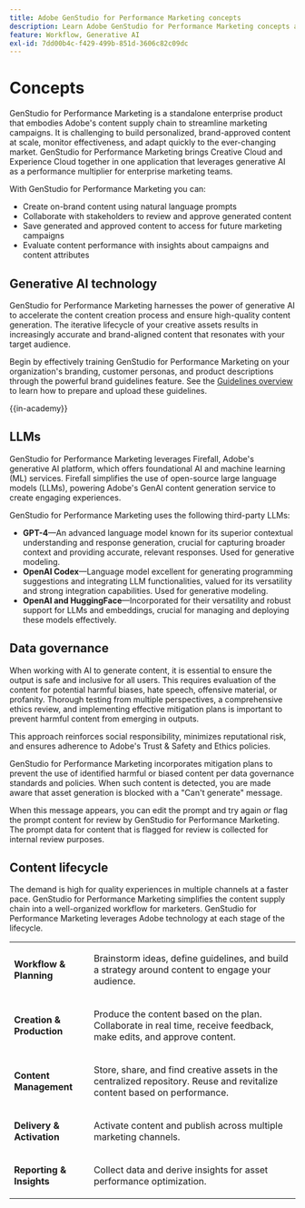 ```yaml
---
title: Adobe GenStudio for Performance Marketing concepts
description: Learn Adobe GenStudio for Performance Marketing concepts and terminology.
feature: Workflow, Generative AI
exl-id: 7dd00b4c-f429-499b-851d-3606c82c09dc
---
```

# Concepts

GenStudio for Performance Marketing is a standalone enterprise product that embodies Adobe's content supply chain to streamline marketing campaigns. It is challenging to build personalized, brand-approved content at scale, monitor effectiveness, and adapt quickly to the ever-changing market. GenStudio for Performance Marketing brings Creative Cloud and Experience Cloud together in one application that leverages generative AI as a performance multiplier for enterprise marketing teams.

With GenStudio for Performance Marketing you can:

* Create on-brand content using natural language prompts
* Collaborate with stakeholders to review and approve generated content
* Save generated and approved content to access for future marketing campaigns
* Evaluate content performance with insights about campaigns and content attributes

## Generative AI technology

GenStudio for Performance Marketing harnesses the power of generative AI to accelerate the content creation process and ensure high-quality content generation. The iterative lifecycle of your creative assets results in increasingly accurate and brand-aligned content that resonates with your target audience.

Begin by effectively training GenStudio for Performance Marketing on your organization's branding, customer personas, and product descriptions through the powerful brand guidelines feature. See the [Guidelines overview](../user-guide/guidelines/overview.md) to learn how to prepare and upload these guidelines.

{{in-academy}}

## LLMs

GenStudio for Performance Marketing leverages Firefall, Adobe's generative AI platform, which offers foundational AI and machine learning (ML) services. Firefall simplifies the use of open-source large language models (LLMs), powering Adobe's GenAI content generation service to create engaging experiences.

GenStudio for Performance Marketing uses the following third-party LLMs:

* **GPT-4**—An advanced language model known for its superior contextual understanding and response generation, crucial for capturing broader context and providing accurate, relevant responses. Used for generative modeling. 
* **OpenAI Codex**—Language model excellent for generating programming suggestions and integrating LLM functionalities, valued for its versatility and strong integration capabilities. Used for generative modeling. 
* **OpenAI and HuggingFace**—Incorporated for their versatility and robust support for LLMs and embeddings, crucial for managing and deploying these models effectively.

## Data governance

When working with AI to generate content, it is essential to ensure the output is safe and inclusive for all users. This requires evaluation of the content for potential harmful biases, hate speech, offensive material, or profanity. Thorough testing from multiple perspectives, a comprehensive ethics review, and implementing effective mitigation plans is important to prevent harmful content from emerging in outputs.

This approach reinforces social responsibility, minimizes reputational risk, and ensures adherence to Adobe's Trust & Safety and Ethics policies.

GenStudio for Performance Marketing incorporates mitigation plans to prevent the use of identified harmful or biased content per data governance standards and policies. When such content is detected, you are made aware that asset generation is blocked with a "Can't generate" message.

When this message appears, you can edit the prompt and try again _or_ flag the prompt content for review by GenStudio for Performance Marketing. The prompt data for content that is flagged for review is collected for internal review purposes. 

## Content lifecycle

The demand is high for quality experiences in multiple channels at a faster pace. GenStudio for Performance Marketing simplifies the content supply chain into a well-organized workflow for marketers. GenStudio for Performance Marketing leverages Adobe technology at each stage of the lifecycle.

<table style="table-layout:auto">
<tr style="border: 0;">
    <td>
       <p><strong>Workflow & Planning</strong></p>
    </td>
    <td>
        <p>Brainstorm ideas, define guidelines, and build a strategy around content to engage your audience.</p>
    </td>
</tr>
<tr style="border: 0;">
    <td>
        <p><strong>Creation & Production</strong></p>
    </td>
    <td>
        <p>Produce the content based on the plan. Collaborate in real time, receive feedback, make edits, and approve content.</p>
    </td>
</tr>
<tr style="border: 0;">
    <td>
        <p><strong>Content Management</strong></p>
    </td>
    <td>
        <p>Store, share, and find creative assets in the centralized repository. Reuse and revitalize content based on performance.</p>
    </td>
</tr>
<tr style="border: 0;">
    <td>
        <p><strong>Delivery & Activation</strong></p>
    </td>
    <td>
        <p>Activate content and publish across multiple marketing channels.</P>
    </td>
</tr>
<tr style="border: 0;">
    <td>
        <p><strong>Reporting & Insights</strong></p>
    </td>
    <td>
        <p>Collect data and derive insights for asset performance optimization.</p>
    </td>
</tr>
</table>
